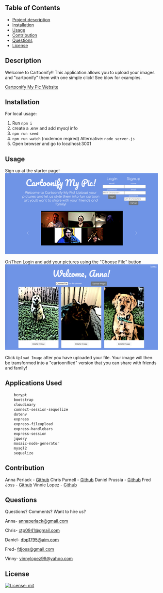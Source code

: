 ## Table of Contents
  - [Project description](#description)
  - [Installation](#installation)
  - [Usage](#usage)
  - [Contribution](#contribution)
  - [Questions](#questions)
  - [License](#license)


  ## Description
  Welcome to Cartoonify!! This application allows you to upload your images and "cartoonify" them with one simple click! See blow for examples.


  [Cartoonify My Pic Website](https://cartoonify-my-pic.herokuapp.com/login)

  ## Installation
 For local usage:
 1. Run `npm i`
 2. create a .env and add mysql info
 3. `npm run seed`
 4. `npm run watch` (nodemon reqired) Alternative: `node server.js`
 5. Open browser and go to localhost:3001

  ## Usage
  Sign up at the starter page!
  ![image](/public/images/loginpage.png)

  Or/Then
  Login and add your pictures using the "Choose File" button
  ![image](/public/images/profilepage.png)

  Click `Upload Image` after you have uploaded your file. Your image will then be transformed into a "cartoonified" version that you can share with friends and family!
  

  ## Applications Used
        bcrypt
        bootstrap
        cloudinary
        connect-session-sequelize
        dotenv
        express
        express-fileupload
        express-handlebars
        express-session
        jquery
        mosaic-node-generator
        mysql2
        sequelize

  ## Contribution
  Anna Perlack - [Github](https://github.com/annaperlack/)
  Chris Purnell - [Github](https://github.com/CTpurnell)
  Daniel Prussia - [Github](https://github.com/Billthebaker/)
  Fred Joss - [Github](https://github.com/FDjoss/)
  Vinnie Lopez - [Github](https://github.com/vlopez99/)
 
  ## Questions
  Questions? Comments? Want to hire us?

  Anna- annaperlack@gmail.com

  Chris- ctp0941@gmail.com

  Daniel- dbp1795@aim.com 
  
  Fred- fdjoss@gmail.com

  Vinny- vinnylopez99@yahoo.com

  ## License
  [![License: mit](https://img.shields.io/badge/License-MIT-yellow.svg)](https://opensource.org/licenses/MIT)
